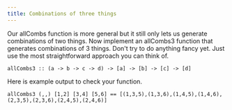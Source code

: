 ```yaml
---
title: Combinations of three things
---
```


Our allCombs function is more general but it still only lets us generate
combinations of two things. Now implement an allCombs3 function that generates
combinations of 3 things. Don't try to do anything fancy yet. Just use the most
straightforward approach you can think of.

    allCombs3 :: (a -> b -> c -> d) -> [a] -> [b] -> [c] -> [d]

Here is example output to check your function.

    allCombs3 (,,) [1,2] [3,4] [5,6] == [(1,3,5),(1,3,6),(1,4,5),(1,4,6),(2,3,5),(2,3,6),(2,4,5),(2,4,6)]
